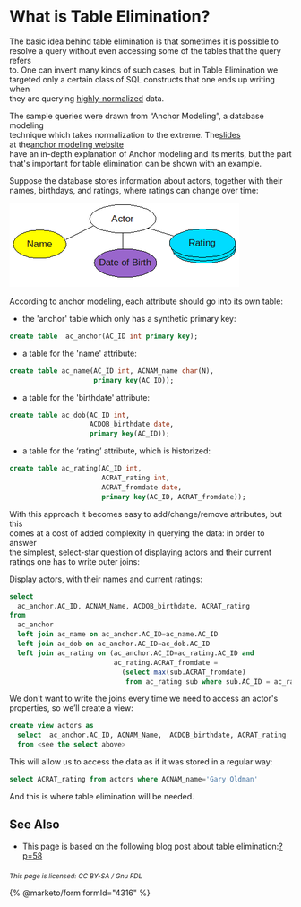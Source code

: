 # What is Table Elimination?

The basic idea behind table elimination is that sometimes it is possible to\
resolve a query without even accessing some of the tables that the query refers\
to. One can invent many kinds of such cases, but in Table Elimination we\
targeted only a certain class of SQL constructs that one ends up writing when\
they are querying [highly-normalized](https://app.gitbook.com/s/WCInJQ9cmGjq1lsTG91E/database-theory/database-normalization) data.

The sample queries were drawn from “Anchor Modeling”, a database modeling\
technique which takes normalization to the extreme. The[slides](https://www.anchormodeling.com/tiedostot/SU_KTH_Course_Presentation.pdf)\
at the[anchor modeling website](https://www.anchormodeling.com)\
have an in-depth explanation of Anchor modeling and its merits, but the part\
that's important for table elimination can be shown with an example.

Suppose the database stores information about actors, together with their\
names, birthdays, and ratings, where ratings can change over time:

![actor-attrs](../../../../.gitbook/assets/actor-attrs.png)

According to anchor modeling, each attribute should go into its own table:

* the 'anchor' table which only has a synthetic primary key:

```sql
create table  ac_anchor(AC_ID int primary key);
```

* a table for the 'name' attribute:

```sql
create table ac_name(AC_ID int, ACNAM_name char(N),
                     primary key(AC_ID));
```

* a table for the 'birthdate' attribute:

```sql
create table ac_dob(AC_ID int,
                    ACDOB_birthdate date,
                    primary key(AC_ID));
```

* a table for the ‘rating’ attribute, which is historized:

```sql
create table ac_rating(AC_ID int,
                       ACRAT_rating int,
                       ACRAT_fromdate date,
                       primary key(AC_ID, ACRAT_fromdate));
```

With this approach it becomes easy to add/change/remove attributes, but this\
comes at a cost of added complexity in querying the data: in order to answer\
the simplest, select-star question of displaying actors and their current\
ratings one has to write outer joins:

Display actors, with their names and current ratings:

```sql
select
  ac_anchor.AC_ID, ACNAM_Name, ACDOB_birthdate, ACRAT_rating
from
  ac_anchor
  left join ac_name on ac_anchor.AC_ID=ac_name.AC_ID
  left join ac_dob on ac_anchor.AC_ID=ac_dob.AC_ID
  left join ac_rating on (ac_anchor.AC_ID=ac_rating.AC_ID and
                          ac_rating.ACRAT_fromdate = 
                            (select max(sub.ACRAT_fromdate)
                             from ac_rating sub where sub.AC_ID = ac_rating.AC_ID))
```

We don't want to write the joins every time we need to access an actor's\
properties, so we’ll create a view:

```sql
create view actors as
  select  ac_anchor.AC_ID, ACNAM_Name,  ACDOB_birthdate, ACRAT_rating
  from <see the select above>
```

This will allow us to access the data as if it was stored in a regular way:

```sql
select ACRAT_rating from actors where ACNAM_name='Gary Oldman'
```

And this is where table elimination will be needed.

## See Also

* This page is based on the following blog post about table elimination:[?p=58](https://s.petrunia.net/blog/?p=58)

<sub>_This page is licensed: CC BY-SA / Gnu FDL_</sub>

{% @marketo/form formId="4316" %}
